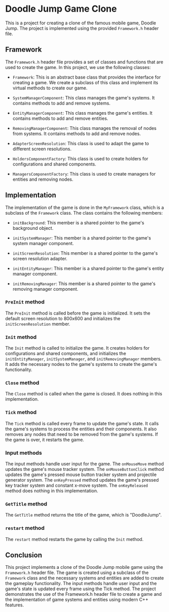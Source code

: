 # Doodle Jump Game Clone

This is a project for creating a clone of the famous mobile game, Doodle Jump. The project is implemented using the provided `Framework.h` header file. 

## Framework 

The `Framework.h` header file provides a set of classes and functions that are used to create the game. In this project, we use the following classes:

* `Framework`: This is an abstract base class that provides the interface for creating a game. We create a subclass of this class and implement its virtual methods to create our game.

* `SystemManagerComponent`: This class manages the game's systems. It contains methods to add and remove systems.

* `EntityManagerComponent`: This class manages the game's entities. It contains methods to add and remove entities.

* `RemovingManagerComponent`: This class manages the removal of nodes from systems. It contains methods to add and remove nodes.

* `AdapterScreenResolution`: This class is used to adapt the game to different screen resolutions.

* `HoldersComponentFactory`: This class is used to create holders for configurations and shared components.

* `ManagersComponentFactory`: This class is used to create managers for entities and removing nodes.

## Implementation

The implementation of the game is done in the `MyFramework` class, which is a subclass of the `Framework` class. The class contains the following members:

* `initBackground`: This member is a shared pointer to the game's background object.

* `initSystemManager`: This member is a shared pointer to the game's system manager component.

* `initScreenResolution`: This member is a shared pointer to the game's screen resolution adapter.

* `initEntityManager`: This member is a shared pointer to the game's entity manager component.

* `initRemovingManager`: This member is a shared pointer to the game's removing manager component.

### `PreInit` method

The `PreInit` method is called before the game is initialized. It sets the default screen resolution to 800x600 and initializes the `initScreenResolution` member.

### `Init` method

The `Init` method is called to initialize the game. It creates holders for configurations and shared components, and initializes the `initEntityManager`, `initSystemManager`, and `initRemovingManager` members. It adds the necessary nodes to the game's systems to create the game's functionality.

### `Close` method

The `Close` method is called when the game is closed. It does nothing in this implementation.

### `Tick` method

The `Tick` method is called every frame to update the game's state. It calls the game's systems to process the entities and their components. It also removes any nodes that need to be removed from the game's systems. If the game is over, it restarts the game.

### Input methods

The input methods handle user input for the game. The `onMouseMove` method updates the game's mouse tracker system. The `onMouseButtonClick` method updates the game's pressed mouse button tracker system and projectile generator system. The `onKeyPressed` method updates the game's pressed key tracker system and constant x-move system. The `onKeyReleased` method does nothing in this implementation.

### `GetTitle` method

The `GetTitle` method returns the title of the game, which is "DoodleJump".

### `restart` method

The `restart` method restarts the game by calling the `Init` method.

## Conclusion

This project implements a clone of the Doodle Jump mobile game using the `Framework.h` header file. The game is created using a subclass of the `Framework` class and the necessary systems and entities are added to create the
gameplay functionality. The input methods handle user input and the game's state is updated every frame using the Tick method. The project demonstrates the use of the Framework.h header file to create a game and the implementation of game systems and entities using modern C++ features.
